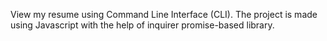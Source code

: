 View my resume using Command Line Interface (CLI). The project is made using Javascript with the help of inquirer promise-based library.

